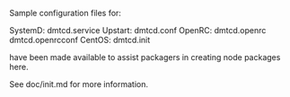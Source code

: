 Sample configuration files for:

SystemD: dmtcd.service
Upstart: dmtcd.conf
OpenRC:  dmtcd.openrc
         dmtcd.openrcconf
CentOS:  dmtcd.init

have been made available to assist packagers in creating node packages here.

See doc/init.md for more information.
